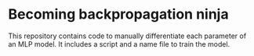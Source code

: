 # Becoming backpropagation ninja

This repository contains code to manually differentiate each parameter of an MLP model. It includes a script and a name file to train the model.
